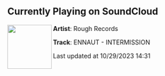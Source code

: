 ## Currently Playing on SoundCloud

[<img align="left" width="100" src="https://i1.sndcdn.com/artworks-3b3Frx1ub6aUgpoG-1DKBGA-t500x500.jpg">](https://soundcloud.com/rough-records316/ennaut-intermission)

**Artist**: Rough Records 

**Track**: ENNAUT - INTERMISSION

Last updated at 10/29/2023 14:31
